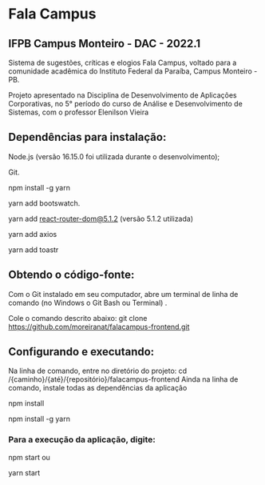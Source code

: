 # Fala Campus



## IFPB Campus Monteiro - DAC - 2022.1

Sistema de sugestões, críticas e elogios Fala Campus, voltado para a comunidade acadêmica do Instituto Federal da Paraíba, Campus Monteiro - PB.

Projeto apresentado na Disciplina de Desenvolvimento de Aplicações Corporativas, no 5° período do curso de Análise e Desenvolvimento de Sistemas, com o professor Elenilson Vieira

## Dependências para instalação:
Node.js (versão 16.15.0 foi utilizada durante o desenvolvimento);

Git.

npm install -g yarn

yarn add bootswatch.

yarn add react-router-dom@5.1.2 (versão 5.1.2 utilizada)

yarn add axios

yarn add toastr

## Obtendo o código-fonte:
Com o Git instalado em seu computador, abre um terminal de linha de comando (no Windows o Git Bash ou Terminal) .

Cole o comando descrito abaixo:
git clone https://github.com/moreiranat/falacampus-frontend.git

## Configurando e executando:

Na linha de comando, entre no diretório do projeto:
cd /{caminho}/{até}/{repositório}/falacampus-frontend
Ainda na linha de comando, instale todas as dependências da aplicação

npm install

npm install -g yarn

### Para a execução da aplicação, digite:
npm start ou

yarn start

